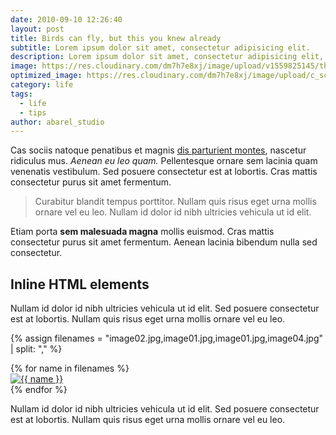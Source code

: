 ```yaml
---
date: 2010-09-10 12:26:40
layout: post
title: Birds can fly, but this you knew already
subtitle: Lorem ipsum dolor sit amet, consectetur adipisicing elit.
description: Lorem ipsum dolor sit amet, consectetur adipisicing elit, sed do eiusmod tempor incididunt ut labore et dolore magna aliqua.
image: https://res.cloudinary.com/dm7h7e8xj/image/upload/v1559825145/theme16_o0seet.jpg
optimized_image: https://res.cloudinary.com/dm7h7e8xj/image/upload/c_scale,w_380/v1559825145/theme16_o0seet.jpg
category: life
tags:
  - life
  - tips
author: abarel_studio
---
```


Cas sociis natoque penatibus et magnis <a href="#">dis parturient montes</a>, nascetur ridiculus mus. *Aenean eu leo quam.* Pellentesque ornare sem lacinia quam venenatis vestibulum. Sed posuere consectetur est at lobortis. Cras mattis consectetur purus sit amet fermentum.

> Curabitur blandit tempus porttitor. Nullam quis risus eget urna mollis ornare vel eu leo. Nullam id dolor id nibh ultricies vehicula ut id elit.

Etiam porta **sem malesuada magna** mollis euismod. Cras mattis consectetur purus sit amet fermentum. Aenean lacinia bibendum nulla sed consectetur.

## Inline HTML elements


Nullam id dolor id nibh ultricies vehicula ut id elit. Sed posuere consectetur est at lobortis. Nullam quis risus eget urna mollis ornare vel eu leo.

{% assign filenames = "image02.jpg,image01.jpg,image01.jpg,image04.jpg" | split: "," %}
<div class ="image-gallery">
{% for name in filenames %}
    <div class="box">
    <a href="../uploads/album/{{ name }}">
      <img src="../uploads/thumbs/{{ name }}" alt="{{ name }}"  class="img-gallery" />
     </a>
    </div>
 {% endfor %}
</div>




Nullam id dolor id nibh ultricies vehicula ut id elit. Sed posuere consectetur est at lobortis. Nullam quis risus eget urna mollis ornare vel eu leo.



